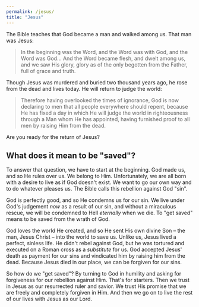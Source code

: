 ```yaml
---
permalink: /jesus/
title: "Jesus"
---
```


The Bible teaches that God became a man and walked among us. That man was Jesus:

> In the beginning was the Word, and the Word was with God, and the Word was God... And the Word became flesh, and dwelt among us, and we saw His glory, glory as of the only begotten from the Father, full of grace and truth.

Though Jesus was murdered and buried two thousand years ago, he rose from the dead and lives today. He will return to judge the world:

> Therefore having overlooked the times of ignorance, God is now declaring to men that all people everywhere should repent, because He has fixed a day in which He will judge the world in righteousness through a Man whom He has appointed, having furnished proof to all men by raising Him from the dead.

Are you ready for the return of Jesus?

## What does it mean to be "saved"?

To answer that question, we have to start at the beginning. God made us, and so He rules over us. We belong to Him. Unfortunately, we are all born with a desire to live as if God doesn't exist. We want to go our own way and to do whatever pleases us. The Bible calls this rebellion against God "sin".

God is perfectly good, and so He condemns us for our sin. We live under God's judgement *now* as a result of our sin, and without a miraculous rescue, we will be condemned to Hell *eternally* when we die. To "get saved" means to be saved from the wrath of God.

God loves the world He created, and so He sent His own divine Son – the man, Jesus Christ – into the world to save us. Unlike us, Jesus lived a perfect, sinless life. He didn't rebel against God, but he was tortured and executed on a Roman cross as a *substitute* for us. God accepted Jesus' death as payment for our sins and vindicated him by raising him from the dead. Because Jesus died in our place, we can be forgiven for our sins.

So how do we "get saved"? By turning to God in humility and asking for forgiveness for our rebellion against Him. That's for starters. Then we trust in Jesus as our resurrected ruler and savior. We trust His promise that we are freely and completely forgiven in Him. And then we go on to live the rest of our lives with Jesus as our Lord.